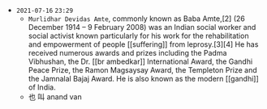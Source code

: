 - `2021-07-16`  `23:29`
	- `Murlidhar Devidas Amte`, commonly known as Baba Amte,[2] (26 December 1914 – 9 February 2008) was an Indian social worker and social activist known particularly for his work for the rehabilitation and empowerment of people [[suffering]] from leprosy.[3][4] He has received numerous awards and prizes including the Padma Vibhushan, the Dr. [[br ambedkar]] International Award, the Gandhi Peace Prize, the Ramon Magsaysay Award, the Templeton Prize and the Jamnalal Bajaj Award. He is also known as the modern [[gandhi]] of India.
	- 也 叫 anand van